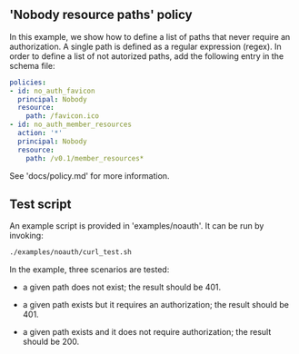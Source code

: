 'Nobody resource paths' policy
--------------------

In this example, we show how to define a list of paths that never
require an authorization. A single path is defined as a regular
expression (regex). In order to define a list of not autorized paths,
add the following entry in the schema file:

``` yaml
policies:
- id: no_auth_favicon
  principal: Nobody
  resource:
    path: /favicon.ico
- id: no_auth_member_resources
  action: '*'
  principal: Nobody
  resource:
    path: /v0.1/member_resources*
```

See 'docs/policy.md' for more information.

Test script
------------------

An example script is provided in 'examples/noauth'. It can be run by invoking:
``` bash
./examples/noauth/curl_test.sh
```

In the example, three scenarios are tested:

* a given path does not exist; the result should be 401.

* a given path exists but it requires an authorization; the result should be 401.

* a given path exists and it does not require authorization; the result should be 200.

